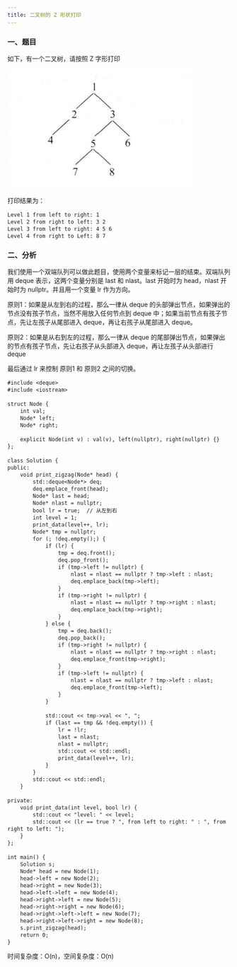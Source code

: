 ```yaml
---
title: 二叉树的 Z 形状打印
---
```


### 一、题目

如下，有一个二叉树，请按照 Z 字形打印

<img src="../image/二叉树的Z形打印.png" alt="s" style="zoom:100%;" />

打印结果为：

```
Level 1 from left to right: 1
Level 2 from right to left: 3 2
Level 3 from left to right: 4 5 6
Level 4 from right to Left: 8 7
```

### 二、分析

我们使用一个双端队列可以做此题目，使用两个变量来标记一层的结束。双端队列用 deque 表示，这两个变量分别是 last 和 nlast。last 开始时为 head，nlast 开始时为 nullptr。并且用一个变量 lr 作为方向。

原则1：如果是从左到右的过程，那么一律从 deque 的头部弹出节点，如果弹出的节点没有孩子节点，当然不用放入任何节点到 deque 中；如果当前节点有孩子节点，先让左孩子从尾部进入 deque，再让右孩子从尾部进入 deque。

原则2：如果是从右到左的过程，那么一律从 deque 的尾部弹出节点，如果弹出的节点有孩子节点，先让右孩子从头部进入 deque，再让左孩子从头部进行 deque

最后通过 lr 来控制 原则1 和 原则2 之间的切换。

```
#include <deque>
#include <iostream>

struct Node {
    int val;
    Node* left;
    Node* right;

    explicit Node(int v) : val(v), left(nullptr), right(nullptr) {}
};

class Solution {
public:
    void print_zigzag(Node* head) {
        std::deque<Node*> deq;
        deq.emplace_front(head);
        Node* last = head;
        Node* nlast = nullptr;
        bool lr = true;  // 从左到右
        int level = 1;
        print_data(level++, lr);
        Node* tmp = nullptr;
        for (; !deq.empty();) {
            if (lr) {
                tmp = deq.front();
                deq.pop_front();
                if (tmp->left != nullptr) {
                    nlast = nlast == nullptr ? tmp->left : nlast;
                    deq.emplace_back(tmp->left);
                }
                if (tmp->right != nullptr) {
                    nlast = nlast == nullptr ? tmp->right : nlast;
                    deq.emplace_back(tmp->right);
                }
            } else {
                tmp = deq.back();
                deq.pop_back();
                if (tmp->right != nullptr) {
                    nlast = nlast == nullptr ? tmp->right : nlast;
                    deq.emplace_front(tmp->right);
                }
                if (tmp->left != nullptr) {
                    nlast = nlast == nullptr ? tmp->left : nlast;
                    deq.emplace_front(tmp->left);
                }
            }

            std::cout << tmp->val << ", ";
            if (last == tmp && !deq.empty()) {
                lr = !lr;
                last = nlast;
                nlast = nullptr;
                std::cout << std::endl;
                print_data(level++, lr);
            }
        }
        std::cout << std::endl;
    }

private:
    void print_data(int level, bool lr) {
        std::cout << "level: " << level;
        std::cout << (lr == true ? ", from left to right: " : ", from right to left: ");
    }
};

int main() {
    Solution s;
    Node* head = new Node(1);
    head->left = new Node(2);
    head->right = new Node(3);
    head->left->left = new Node(4);
    head->right->left = new Node(5);
    head->right->right = new Node(6);
    head->right->left->left = new Node(7);
    head->right->left->right = new Node(8);
    s.print_zigzag(head);
    return 0;
}
```

时间复杂度：O(n)，空间复杂度：O(n)

